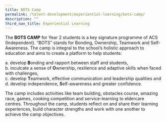 ```yaml
---
title: BOTS Camp
permalink: /talent-development/experiential-learning/bots-camp/
description: ""
third_nav_title: Experiential Learning
---
```


The **BOTS CAMP** for Year 2 students is a key signature programme of ACS (Independent). “BOTS” stands for Bonding, Ownership, Teamwork and Self-Awareness. The camp is integral to the school’s holistic approach to education and aims to create a platform to help students:

a\.  develop **B**onding and rapport between staff and students,   
b\.  inculcate a sense of **O**wnership, resilience and adaptive skills when faced with challenges,   
c\.  develop **T**eamwork, effective communication and leadership qualities and   
d\.  develop independence, **S**elf-awareness and greater confidence.

The camp includes activities like team building, obstacles course, amazing race, games, cooking competition and service-learning to eldercare centres. Throughout the camp, students reflect on and share their learning experiences, build character strengths and work with one another to achieve the camp objectives.